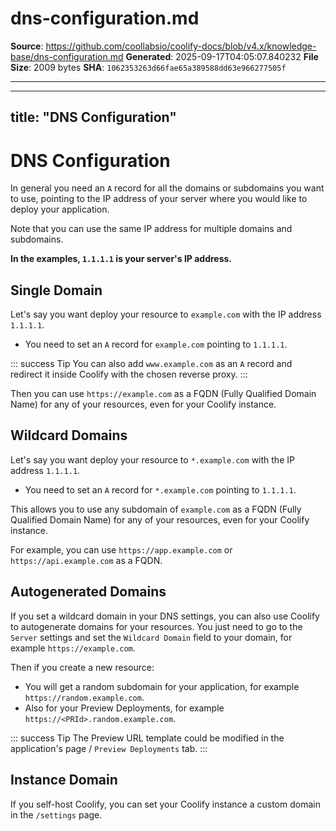 # dns-configuration.md

**Source**: https://github.com/coollabsio/coolify-docs/blob/v4.x/knowledge-base/dns-configuration.md
**Generated**: 2025-09-17T04:05:07.840232
**File Size**: 2009 bytes
**SHA**: `1062353263d66fae65a389588dd63e966277505f`

---

---
title: "DNS Configuration"
---


# DNS Configuration
In general you need an `A` record for all the domains or subdomains you want to use, pointing to the IP address of your server where you would like to deploy your application.

Note that you can use the same IP address for multiple domains and subdomains.

**In the examples, `1.1.1.1` is your server's IP address.**

## Single Domain

Let's say you want deploy your resource to `example.com` with the IP address `1.1.1.1`.

- You need to set an `A` record for `example.com` pointing to `1.1.1.1`.

::: success Tip
  You can also add `www.example.com` as an `A` record and redirect it inside Coolify with the chosen reverse proxy.
:::

Then you can use `https://example.com` as a FQDN (Fully Qualified Domain Name) for any of your resources, even for your Coolify instance.

## Wildcard Domains

Let's say you want deploy your resource to `*.example.com` with the IP address `1.1.1.1`.

- You need to set an `A` record for `*.example.com` pointing to `1.1.1.1`.

This allows you to use any subdomain of `example.com` as a FQDN (Fully Qualified Domain Name) for any of your resources, even for your Coolify instance.

For example, you can use `https://app.example.com` or `https://api.example.com` as a FQDN.

## Autogenerated Domains

If you set a wildcard domain in your DNS settings, you can also use Coolify to autogenerate domains for your resources.
You just need to go to the `Server` settings and set the `Wildcard Domain` field to your domain, for example `https://example.com`.

Then if you create a new resource:

- You will get a random subdomain for your application, for example `https://random.example.com`.
- Also for your Preview Deployments, for example `https://<PRId>.random.example.com`.

::: success Tip
  The Preview URL template could be modified in the application's page /  `Preview Deployments` tab.
:::

## Instance Domain

If you self-host Coolify, you can set your Coolify instance a custom domain in the `/settings` page.


